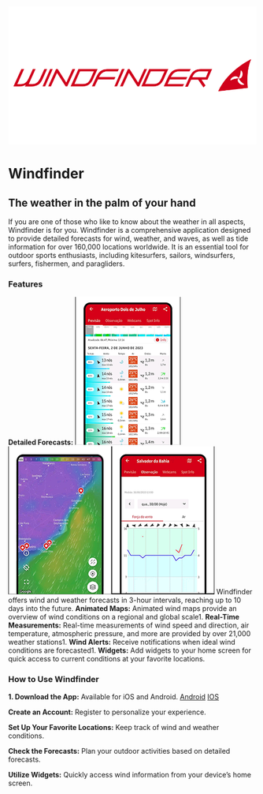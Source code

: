 
![alt text](windfinder-logo-vector.png)
# Windfinder

## The weather in the palm of your hand
If you are one of those who like to know about the weather in all aspects, Windfinder is for you.
Windfinder is a comprehensive application designed to provide detailed forecasts for wind, weather, and waves, as well as tide information for over 160,000 locations worldwide. It is an essential tool for outdoor sports enthusiasts, including kitesurfers, sailors, windsurfers, surfers, fishermen, and paragliders.

### Features

**Detailed Forecasts:** 
![alt text](Screenshot1.png)![alt text](Screenshot2.png)![alt text](Screenshot3.png)
Windfinder offers wind and weather forecasts in 3-hour intervals, reaching up to 10 days into the future.
**Animated Maps:** Animated wind maps provide an overview of wind conditions on a regional and global scale1.
**Real-Time Measurements:** Real-time measurements of wind speed and direction, air temperature, atmospheric pressure, and more are provided by over 21,000 weather stations1.
**Wind Alerts:** Receive notifications when ideal wind conditions are forecasted1.
**Widgets:** Add widgets to your home screen for quick access to current conditions at your favorite locations.
### How to Use Windfinder
**1. Download the App:** Available for iOS and Android.
[Android](https://play.google.com/store/apps/details?id=com.studioeleven.windfinder&pcampaignid=web_share)
[IOS](https://apps.apple.com/app/windfinder/id336829635)

**Create an Account:** Register to personalize your experience.

**Set Up Your Favorite Locations:** Keep track of wind and weather conditions.

**Check the Forecasts:** Plan your outdoor activities based on detailed forecasts.

**Utilize Widgets:** Quickly access wind information from your device’s home screen.




